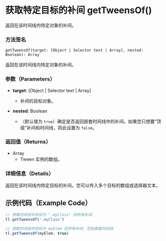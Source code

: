 # 获取特定目标的补间 getTweensOf()

返回在该时间线内特定对象的补间。

### 方法签名

```plaintext
getTweensOf(target: [Object | Selector text | Array], nested: Boolean): Array
```

返回在该时间线内特定对象的补间。

### 参数（Parameters）

- **target**: [Object | Selector text | Array]

  - 补间的目标对象。

- **nested**: Boolean
  - （默认值为 `true`）确定是否返回嵌套时间线中的补间。如果您只想要“顶级”补间和时间线，将此设置为 `false`。

### 返回值（Returns）

- Array
  - Tween 实例的数组。

### 详细信息（Details）

返回在该时间线内特定目标的补间。您可以传入多个目标的数组或选择器文本。

## 示例代码（Example Code）

```javascript
// 获取时间线中目标为 ".myClass" 的所有补间
tl.getTweensOf('.myClass')

// 获取时间线中目标为 myElem 的所有补间，包括嵌套时间线
tl.getTweensOf(myElem, true)
```
